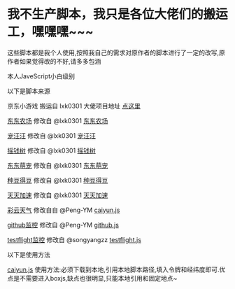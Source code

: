 # 我不生产脚本，我只是各位大佬们的搬运工，嘿嘿嘿~~~

这些脚本都是我个人使用,按照我自己的需求对原作者的脚本进行了一定的改写,原作者如果觉得改的不好,请多多包涵

本人JaveScript小白级别

以下是脚本来源

京东小游戏 搬运自 lxk0301 大佬项目地址 [点这里](https://github.com/lxk0301/scripts)

[东东农场](https://github.com/chiupam/Scripts/blob/master/jd_fruit.js) 修改自 @lxk0301 [东东农场](https://github.com/chiupam/Scripts/blob/master/jd_fruit.js)

[宠汪汪](https://github.com/chiupam/Scripts/blob/master/jd_fruit.js) 修改自 @lxk0301 [宠汪汪](https://github.com/chiupam/Scripts/blob/master/jd_fruit.js)

[摇钱树](https://github.com/chiupam/Scripts/blob/master/jd_fruit.js) 修改自 @lxk0301 [摇钱树](https://github.com/chiupam/Scripts/blob/master/jd_fruit.js)

[东东萌宠](https://github.com/chiupam/Scripts/blob/master/jd_fruit.js) 修改自 @lxk0301 [东东萌宠](https://github.com/chiupam/Scripts/blob/master/jd_fruit.js)

[种豆得豆](https://github.com/chiupam/Scripts/blob/master/jd_fruit.js) 修改自 @lxk0301 [种豆得豆](https://github.com/chiupam/Scripts/blob/master/jd_fruit.js)

[天天加速](https://github.com/chiupam/Scripts/blob/master/jd_fruit.js) 修改自 @lxk0301 [天天加速](https://github.com/chiupam/Scripts/blob/master/jd_fruit.js)

[彩云天气](https://github.com/chiupam/Scripts/blob/master/caiyun.js) 修改自自 @Peng-YM [caiyun.js](https://github.com/Peng-YM/QuanX/blob/master/Tasks/caiyun.js)

[github监控](https://github.com/chiupam/Scripts/blob/master/GitHub.js) 修改自 @Peng-YM [github.js](https://github.com/Peng-YM/QuanX/blob/master/Tasks/github.js)

[testflight监控](https://github.com/chiupam/Scripts/blob/master/testflight.js) 修改自 @songyangzz [testflight.js](https://github.com/songyangzz/QxScripts/blob/master/testflight.js)

以下是使用方法

[caiyun.js](https://github.com/chiupam/Scripts/blob/master/caiyun.js) 使用方法:必须下载到本地,引用本地脚本路径,填入令牌和经纬度即可.优点是不需要进入boxjs,缺点也很明显,只能本地引用和固定地点~
